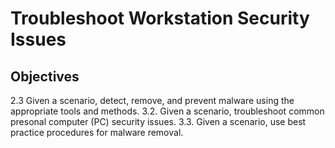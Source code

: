 # Troubleshoot Workstation Security Issues

## Objectives

2.3 Given a scenario, detect, remove, and prevent malware using the appropriate tools and methods.
3.2. Given a scenario, troubleshoot common presonal computer (PC) security issues.
3.3. Given a scenario, use best practice procedures for malware removal.

